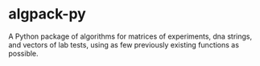 # algpack-py
A Python package of algorithms for matrices of experiments, dna strings, and vectors of lab tests, using as few previously existing functions as possible.
